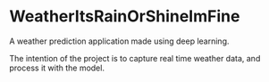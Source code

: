 # WeatherItsRainOrShineImFine
A weather prediction application made using deep learning. 

The intention of the project is to capture real time weather data, and process it with the model. 
